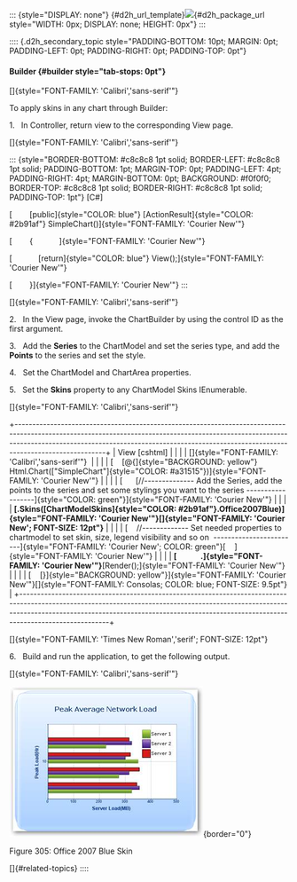 ::: {style="DISPLAY: none"}
[](ms-xhelp:///?Id=d2h_url_template){#d2h_url_template}![](!package_url!){#d2h_package_url style="WIDTH: 0px; DISPLAY: none; HEIGHT: 0px"}
:::

:::: {.d2h_secondary_topic style="PADDING-BOTTOM: 10pt; MARGIN: 0pt; PADDING-LEFT: 0pt; PADDING-RIGHT: 0pt; PADDING-TOP: 0pt"}
#### Builder {#builder style="tab-stops: 0pt"}

[]{style="FONT-FAMILY: 'Calibri','sans-serif'"} 

To apply skins in any chart through Builder:

1.   In Controller, return view to the corresponding View page.

[]{style="FONT-FAMILY: 'Calibri','sans-serif'"} 

::: {style="BORDER-BOTTOM: #c8c8c8 1pt solid; BORDER-LEFT: #c8c8c8 1pt solid; PADDING-BOTTOM: 1pt; MARGIN-TOP: 0pt; PADDING-LEFT: 4pt; PADDING-RIGHT: 4pt; MARGIN-BOTTOM: 0pt; BACKGROUND: #f0f0f0; BORDER-TOP: #c8c8c8 1pt solid; BORDER-RIGHT: #c8c8c8 1pt solid; PADDING-TOP: 1pt"}
\[C#\]

[        [public]{style="COLOR: blue"} [ActionResult]{style="COLOR: #2b91af"} SimpleChart()]{style="FONT-FAMILY: 'Courier New'"}

[        {            ]{style="FONT-FAMILY: 'Courier New'"}

[            [return]{style="COLOR: blue"} View();]{style="FONT-FAMILY: 'Courier New'"}

[        }]{style="FONT-FAMILY: 'Courier New'"}
:::

[]{style="FONT-FAMILY: 'Calibri','sans-serif'"} 

2.   In the View page, invoke the ChartBuilder by using the control ID as the first argument.

3.   Add the **Series** to the ChartModel and set the series type, and add the **Points** to the series and set the style.

4.   Set the ChartModel and ChartArea properties.

5.   Set the **Skins** property to any ChartModel Skins IEnumerable.

[]{style="FONT-FAMILY: 'Calibri','sans-serif'"} 

+-------------------------------------------------------------------------------------------------------------------------------------------------------------------------------------------------------------------------------------------------------------------+
| View \[cshtml\]                                                                                                                                                                                                                                                   |
|                                                                                                                                                                                                                                                                   |
| []{style="FONT-FAMILY: 'Calibri','sans-serif'"}                                                                                                                                                                                                                   |
|                                                                                                                                                                                                                                                                   |
| [    [\@{]{style="BACKGROUND: yellow"} Html.Chart([\"SimpleChart\"]{style="COLOR: #a31515"})]{style="FONT-FAMILY: 'Courier New'"}                                                                                                                                 |
|                                                                                                                                                                                                                                                                   |
| [      [//\-\-\-\-\-\-\-\-\-\-\-\-\-- Add the Series, add the points to the series and set some stylings you want to the series \-\-\-\-\-\-\-\-\-\-\-\-\-\-\-\-\--]{style="COLOR: green"}]{style="FONT-FAMILY: 'Courier New'"}                                   |
|                                                                                                                                                                                                                                                                   |
| **[.Skins([ChartModelSkins]{style="COLOR: #2b91af"}.Office2007Blue)]{style="FONT-FAMILY: 'Courier New'"}[]{style="FONT-FAMILY: 'Courier New'; FONT-SIZE: 12pt"}**                                                                                                 |
|                                                                                                                                                                                                                                                                   |
| [    //\-\-\-\-\-\-\-\-\-\-\-\-- Set needed properties to chartmodel to set skin, size, legend visibility and so on  \-\-\-\-\-\-\-\-\-\-\-\-\-\-\-\-\-\-\-\-\-\-\--]{style="FONT-FAMILY: 'Courier New'; COLOR: green"}[    ]{style="FONT-FAMILY: 'Courier New'"} |
|                                                                                                                                                                                                                                                                   |
| **[             .]{style="FONT-FAMILY: 'Courier New'"}**[Render();]{style="FONT-FAMILY: 'Courier New'"}                                                                                                                                                           |
|                                                                                                                                                                                                                                                                   |
| [    [}]{style="BACKGROUND: yellow"}]{style="FONT-FAMILY: 'Courier New'"}[]{style="FONT-FAMILY: Consolas; COLOR: blue; FONT-SIZE: 9.5pt"}                                                                                                                         |
+-------------------------------------------------------------------------------------------------------------------------------------------------------------------------------------------------------------------------------------------------------------------+

[]{style="FONT-FAMILY: 'Times New Roman','serif'; FONT-SIZE: 12pt"} 

6.   Build and run the application, to get the following output.

[]{style="FONT-FAMILY: 'Calibri','sans-serif'"} 

![](ImagesExt/image69_219.jpg){border="0"}

Figure 305: Office 2007 Blue Skin

[]{#related-topics}
::::
